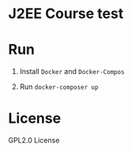 # J2EE Course test

# Run

1. Install `Docker` and `Docker-Compos`

1. Run `docker-composer up`

# License

GPL2.0 License